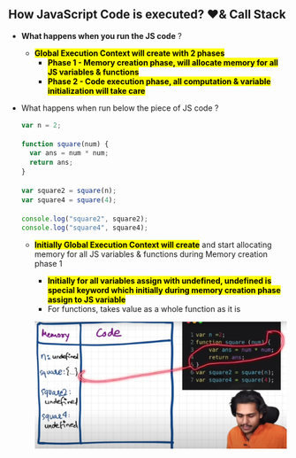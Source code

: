 ## How JavaScript Code is executed? ❤️& Call Stack

- **What happens when you run the JS code** ?

  - **<mark>Global Execution Context will create with 2 phases</mark>**
    - **<mark>Phase 1 - Memory creation phase, will allocate memory for all JS variables & functions</mark>**
    - **<mark>Phase 2 - Code execution phase, all computation & variable initialization will take care</mark>**

- What happens when run below the piece of JS code ?

  ```javascript
  var n = 2;

  function square(num) {
    var ans = num * num;
    return ans;
  }

  var square2 = square(n);
  var square4 = square(4);

  console.log("square2", square2);
  console.log("square4", square4);
  ```

  - **<mark>Initially Global Execution Context will create</mark>** and start allocating memory for all JS variables & functions
    during Memory creation phase 1

    - **<mark>Initially for all variables assign with undefined, undefined is special keyword which initially during memory creation phase assign to JS variable</mark>**
    - For functions, takes value as a whole function as it is

    ![alt text](images/1jeuqasj.u1g.png)
